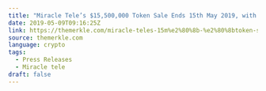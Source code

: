 ```yaml
---
title: "Miracle Tele’s $15,500,000​ ​Token Sale Ends 15th May 2019, with Exchange Listings to Follow"
date: 2019-05-09T09:16:25Z
link: https://themerkle.com/miracle-teles-15m%e2%80%8b-%e2%80%8btoken-sale-ends-15th-may-2019-with-exchange-listings-to-follow/?utm_medium=RSS&utm_source=news.12bit.vn
source: themerkle.com
language: crypto
tags:
  - Press Releases
  - Miracle tele
draft: false
---
```

